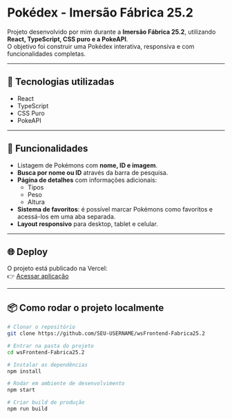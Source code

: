 # Pokédex - Imersão Fábrica 25.2

Projeto desenvolvido por mim durante a **Imersão Fábrica 25.2**, utilizando **React, TypeScript, CSS puro e a PokeAPI**.  
O objetivo foi construir uma Pokédex interativa, responsiva e com funcionalidades completas.

---

## 🚀 Tecnologias utilizadas
- React  
- TypeScript  
- CSS Puro  
- PokeAPI  

---


## 🔎 Funcionalidades
- Listagem de Pokémons com **nome, ID e imagem**.  
- **Busca por nome ou ID** através da barra de pesquisa.  
- **Página de detalhes** com informações adicionais:  
  - Tipos  
  - Peso  
  - Altura  
- **Sistema de favoritos**: é possível marcar Pokémons como favoritos e acessá-los em uma aba separada.  
- **Layout responsivo** para desktop, tablet e celular.  

---

## 🌐 Deploy
O projeto está publicado na Vercel:  
👉 [Acessar aplicação](https://ws-frontend-fabrica25-2-nine.vercel.app/)

---

## 📦 Como rodar o projeto localmente

```bash
# Clonar o repositório
git clone https://github.com/SEU-USERNAME/wsFrontend-Fabrica25.2

# Entrar na pasta do projeto
cd wsFrontend-Fabrica25.2

# Instalar as dependências
npm install

# Rodar em ambiente de desenvolvimento
npm start

# Criar build de produção
npm run build